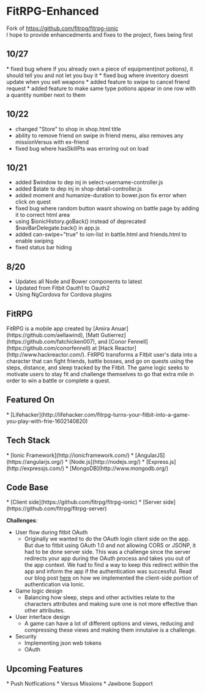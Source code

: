 <h1>FitRPG-Enhanced</h1>

Fork of https://github.com/fitrpg/fitrpg-ionic
<br>I hope to provide enhancedments and fixes to the project, fixes being first
<h2>10/27</h2>
* fixed bug where if you already own a piece of equipment(not potions), it should tell you and not let you buy it
* fixed bug where inventory doesnt update when you sell weapons
* added feature to swipe to cancel friend request
* added feature to make same type potions appear in one row with a quantity number next to them

<h2>10/22</h2>

* changed "Store" to shop in shop.html title
* ability to remove friend on swipe in friend menu, also removes any missionVersus with ex-friend
* fixed bug where hasSkillPts was erroring out on load
<h2>10/21</h2>

* added $window to dep inj in select-username-controller.js
* added $state to dep inj in shop-detail-controller.js
* added moment and humanize-duration to bower.json fix error when click on quest
* fixed bug where random button wasnt showing on battle page by adding it to correct html area
* using $ionicHistory.goBack() instead of deprecated $navBarDelegate.back() in app.js
* added can-swipe="true" to ion-list in battle.html and friends.html to enable swiping
* fixed status bar hiding
<h2>8/20</h2>

* Updates all Node and Bower components to latest
* Updated from Fitbit Oauth1 to Oauth2
* Using NgCordova for Cordova plugins

<h2>FitRPG</h2>
FitRPG is a mobile app created by [Amira Anuar](https://github.com/aellawind), [Matt Gutierrez](https://github.com/fatchicken007), and [Conor Fennell](https://github.com/conorfennell) at [Hack Reactor](http://www.hackreactor.com/). FitRPG transforms a Fitbit user's data into a character that can fight friends, battle bosses, and go on quests using the steps, distance, and sleep tracked by the Fitbit. The game logic seeks to motivate users to stay fit and challenge themselves to go that extra mile in order to win a battle or complete a quest.

<h2>Featured On</h2>
  * [Lifehacker](http://lifehacker.com/fitrpg-turns-your-fitbit-into-a-game-you-play-with-frie-1602140820)

<h2>Tech Stack</h2>
  * [Ionic Framework](http://ionicframework.com/)
  * [AngularJS](https://angularjs.org/)
  * [Node.js](http://nodejs.org/)
  * [Express.js](http://expressjs.com/)
  * [MongoDB](http://www.mongodb.org/)

<h2>Code Base</h2>
  * [Client side](https://github.com/fitrpg/fitrpg-ionic)
  * [Server side](https://github.com/fitrpg/fitrpg-server)

<b>Challenges</b>:
  * User flow during fitbit OAuth
    *  Originally we wanted to do the OAuth login client side on the app. But due to fitbit using OAuth 1.0 and not allowing CORS or JSONP, it had to be done server side. This was a challenge since the server redirects your app during the OAuth process and takes you out of the app context. We had to find a way to keep this redirect within the app and inform the app if the authentication was successful. Read our blog post [here](http://amiraanuar.com/mobile-authentication-in-ionic-with-oauth-through-external-apis-fitbit-pt-2-client/) on how we implemented the client-side portion of authentication via Ionic.
  * Game logic design
    * Balancing how sleep, steps and other activities relate to the characters attributes and making sure one is not more effective than other attributes.
  * User interface design
    * A game can have a lot of different options and views, reducing and compressing these views and making them innutaive is a challenge.
  * Security
    * Implementing json web tokens
    * OAuth

<h2>Upcoming Features</h2>
  * Push Notfications
  * Versus Missions
  * Jawbone Support
